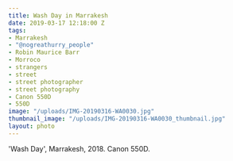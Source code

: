```yaml
---
title: Wash Day in Marrakesh
date: 2019-03-17 12:18:00 Z
tags:
- Marrakesh
- "@nogreathurry_people"
- Robin Maurice Barr
- Morroco
- strangers
- street
- street photographer
- street photography
- Canon 550D
- 550D
image: "/uploads/IMG-20190316-WA0030.jpg"
thumbnail_image: "/uploads/IMG-20190316-WA0030_thumbnail.jpg"
layout: photo
---
```


'Wash Day', Marrakesh, 2018. Canon 550D.